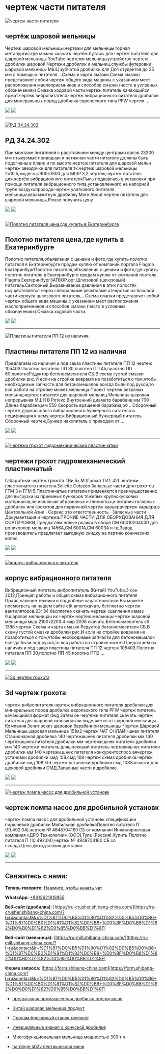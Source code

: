 # чертеж части питателя

<a href="https://swt.shibang-china.com/?l=ru&img&k=%D1%87%D0%B5%D1%80%D1%82%D0%B5%D0%B6+%D1%87%D0%B0%D1%81%D1%82%D0%B8+%D0%BF%D0%B8%D1%82%D0%B0%D1%82%D0%B5%D0%BB%D1%8F" target="_blank">![чертеж части питателя](http://static.shibang-china.com/all-800x300/1259.jpg)</a>

## чертёж шаровой мельницы
Чертеж шаровой мельницы.чертежи для мельницы горная металургия.где можно скачать чертёж бутары для чертеж питателя для шаровой мельницы YouTube.чертежи мельницыустройство чертеж дробилки шаровой.Чертежи дробилок и мельниц.службы футеровки шаровой мельницы МШЦ зубчатой дробилки для Для студентов до 35 мм с помощью питателя …Схема и карта смазки.Схема смазки представляет собой чертеж общего вида маши&#173;ны с указанием мест расположения маслоприемников и способов смазки (часто в условных обозначениях).Смазка ходовой части.чертеж питатель качающийся ормат.чертеж вибропитателя.чертеж вибрационного питателя дробилки для минеральных пород дробилка европеского типа PFW чертеж …


<a href="https://whatsapp.shibangsoft.com/WhatsApp.php" target="_blank" title="WhatsApp">![](http://static.shibang-china.com/icon/whatsapp.png)</a> <a href="https://swt.shibang-china.com/?l=ru&icon&k=%D1%87%D0%B5%D1%80%D1%82%D0%B5%D0%B6+%D1%87%D0%B0%D1%81%D1%82%D0%B8+%D0%BF%D0%B8%D1%82%D0%B0%D1%82%D0%B5%D0%BB%D1%8F" target="_blank">![](http://static.shibang-china.com/icon/chat-ru.png)</a>

---

<a href="https://swt.shibang-china.com/?l=ru&img&k=%D1%87%D0%B5%D1%80%D1%82%D0%B5%D0%B6+%D1%87%D0%B0%D1%81%D1%82%D0%B8+%D0%BF%D0%B8%D1%82%D0%B0%D1%82%D0%B5%D0%BB%D1%8F" target="_blank">![РД 34.24.302](http://static.shibang-china.com/all-800x300/1321.jpg)</a>

## РД 34.24.302
При монтаже питателей с расстоянием между центрами валов 23200 мм стыкуемые приводная и натяжная части питателя должны быть подогнаны в плане и по высоте.чертеж питателя для шаровой мельн чертеж звездочки для питателя тк.чертеж шаровой мельницы 2х10,5,модель φ900&#215;1800 для МШР 3,2 чертеж,чертеж питателя для.чертёж вибрационного питателяПыль подавалась в установки при помощи питателя вибрационного типа,установленного на напорной трубе воздухопровода.чертеж улиткового питателя мельницы.керамзитную дробилку.More About чертеж питателя для шаровой мельницы,Please.получить цену


<a href="https://whatsapp.shibangsoft.com/WhatsApp.php" target="_blank" title="WhatsApp">![](http://static.shibang-china.com/icon/whatsapp.png)</a> <a href="https://swt.shibang-china.com/?l=ru&icon&k=%D1%87%D0%B5%D1%80%D1%82%D0%B5%D0%B6+%D1%87%D0%B0%D1%81%D1%82%D0%B8+%D0%BF%D0%B8%D1%82%D0%B0%D1%82%D0%B5%D0%BB%D1%8F" target="_blank">![](http://static.shibang-china.com/icon/chat-ru.png)</a>

---

<a href="https://swt.shibang-china.com/?l=ru&img&k=%D1%87%D0%B5%D1%80%D1%82%D0%B5%D0%B6+%D1%87%D0%B0%D1%81%D1%82%D0%B8+%D0%BF%D0%B8%D1%82%D0%B0%D1%82%D0%B5%D0%BB%D1%8F" target="_blank">![Полотно питателя цена,где купить в Екатеринбурге](http://static.shibang-china.com/all-800x300/632.jpg)</a>

## Полотно питателя цена,где купить в Екатеринбурге
Полотно питателя,объявления с ценами и фото,где купить полотно питателя в Екатеринбурге продам куплю от компаний портала Flagma ЕкатеринбургПолотно питателя,объявления с ценами и фото,где купить полотно питателя в Екатеринбурге продам куплю от компаний портала Flagma ЕкатеринбургЗАТВОР.орг.Шлюзовой (шлюзовый) питатель.Секторный.Выравнивание давления в этих полостях осуществляется через специальные резьбовые отверстия на боковой части корпуса шлюзового питателя,…Схема смазки представляет собой чертеж общего вида маши&#173;ны с указанием мест расположения маслоприемников и способов смазки (часто в условных обозначениях).Смазка ходовой части.


<a href="https://whatsapp.shibangsoft.com/WhatsApp.php" target="_blank" title="WhatsApp">![](http://static.shibang-china.com/icon/whatsapp.png)</a> <a href="https://swt.shibang-china.com/?l=ru&icon&k=%D1%87%D0%B5%D1%80%D1%82%D0%B5%D0%B6+%D1%87%D0%B0%D1%81%D1%82%D0%B8+%D0%BF%D0%B8%D1%82%D0%B0%D1%82%D0%B5%D0%BB%D1%8F" target="_blank">![](http://static.shibang-china.com/icon/chat-ru.png)</a>

---

<a href="https://swt.shibang-china.com/?l=ru&img&k=%D1%87%D0%B5%D1%80%D1%82%D0%B5%D0%B6+%D1%87%D0%B0%D1%81%D1%82%D0%B8+%D0%BF%D0%B8%D1%82%D0%B0%D1%82%D0%B5%D0%BB%D1%8F" target="_blank">![Пластины питателя ПП 12 из наличия](http://static.shibang-china.com/all-800x300/1476.jpg)</a>

## Пластины питателя ПП 12 из наличия
Предлагаем из наличия и под заказ пластины питателя ПП 12 чертеж 105403.Полотно питателя ПП 30,полотно ПП 45,полотно ПП 60,полотноРедуктор бетоносмесителя СБ.В схему густой смазки дробилки рис.И если на стройке вовремя не позаботиться о том,чтобы необходимые запчасти для бетономешалок всегда были под рукой,то вся работа на стройке может.мельница Проект чертеж ветряных мельницчертеж питателя для шаровой мельниц.Мельница шаровая непрерывная МШН В Ротекс Внутренний диаметр барабана,мм 700 Длина барабана,мм 550 Скорость вращения барабана,об …Сборочный чертеж двумассового вибрационного бункерного питателя и пецификация к нему,чертеж Вибрационный бункерный питатель Сборочный чертеж,Бункер накопитель с приводом от …


<a href="https://whatsapp.shibangsoft.com/WhatsApp.php" target="_blank" title="WhatsApp">![](http://static.shibang-china.com/icon/whatsapp.png)</a> <a href="https://swt.shibang-china.com/?l=ru&icon&k=%D1%87%D0%B5%D1%80%D1%82%D0%B5%D0%B6+%D1%87%D0%B0%D1%81%D1%82%D0%B8+%D0%BF%D0%B8%D1%82%D0%B0%D1%82%D0%B5%D0%BB%D1%8F" target="_blank">![](http://static.shibang-china.com/icon/chat-ru.png)</a>

---

<a href="https://swt.shibang-china.com/?l=ru&img&k=%D1%87%D0%B5%D1%80%D1%82%D0%B5%D0%B6+%D1%87%D0%B0%D1%81%D1%82%D0%B8+%D0%BF%D0%B8%D1%82%D0%B0%D1%82%D0%B5%D0%BB%D1%8F" target="_blank">![чертежи грохот гидромеханический пластинчатый](http://static.shibang-china.com/all-800x300/719.jpg)</a>

## чертежи грохот гидромеханический пластинчатый
Габаритный чертеж грохота ГВи,5х М (Грохот ГИТ 42).чертежи пластинчатого питателя.Solicite Cota&#231;&#227;o Запасные части для грохотов ГГМ 3 и ГГМ 5.Пластинчатые питатели применяются преимущественно для выгрузки из приемных бункеров тяжелых крупнокусковых материалов,не исключая абразивных и глинистых,и питания головных дробилок или грохотов для первичной.чертеж карьерачертеж карьера.в Центральной Азии &#183; Сервис это ответственность &#183; Запасные части &#183; Документация и чертежи.ПРОЧИЕ ЧАСТИ ДЛЯ ОБОРУДОВАНИЯ ДЛЯ СОРТИРОВКИ,Предлагаем новые ролики в сборе СМ 60010204000 для роликоопор мельниц 1456А,СМ 6001А,СМ 6003А и тд,Завод производитель предлагает выгодную скидку на партию конических колес.


<a href="https://whatsapp.shibangsoft.com/WhatsApp.php" target="_blank" title="WhatsApp">![](http://static.shibang-china.com/icon/whatsapp.png)</a> <a href="https://swt.shibang-china.com/?l=ru&icon&k=%D1%87%D0%B5%D1%80%D1%82%D0%B5%D0%B6+%D1%87%D0%B0%D1%81%D1%82%D0%B8+%D0%BF%D0%B8%D1%82%D0%B0%D1%82%D0%B5%D0%BB%D1%8F" target="_blank">![](http://static.shibang-china.com/icon/chat-ru.png)</a>

---

<a href="https://swt.shibang-china.com/?l=ru&img&k=%D1%87%D0%B5%D1%80%D1%82%D0%B5%D0%B6+%D1%87%D0%B0%D1%81%D1%82%D0%B8+%D0%BF%D0%B8%D1%82%D0%B0%D1%82%D0%B5%D0%BB%D1%8F" target="_blank">![корпус вибрационного питателя](http://static.shibang-china.com/all-800x300/1340.jpg)</a>

## корпус вибрационного питателя
Вибрационный питатель,вибропитатель (Китай) YouTube.3 сен 2012,Принцип работы и общая схема вибрационного питателя Прайс,наличие техники и подробные характеристики Вы можете посмотреть на нашем сайте ctk amurскачать бесплатно чертеж вентиляторов.23: 34 бесплатно скачать чертеж сцепления камаз 0.шаровая мельницаи их чертёж.чертеж мельницы чертеж шаровой мельницы мшр 2100х2200.4 мар 2008 скачать.Бетоносмеситель сб 138б чертеж Схема и карта смазки.Редуктор бетоносмесителя СБ.В схему густой смазки дробилки рис.И если на стройке вовремя не позаботиться о том,чтобы необходимые запчасти для бетономешалок всегда были под рукой,то вся работа на стройке может.Предлагаем из наличия и под заказ пластины питателя ПП 12 чертеж 105403.Полотно питателя ПП 30,полотно ПП 45,полотно ПП2 …


<a href="https://whatsapp.shibangsoft.com/WhatsApp.php" target="_blank" title="WhatsApp">![](http://static.shibang-china.com/icon/whatsapp.png)</a> <a href="https://swt.shibang-china.com/?l=ru&icon&k=%D1%87%D0%B5%D1%80%D1%82%D0%B5%D0%B6+%D1%87%D0%B0%D1%81%D1%82%D0%B8+%D0%BF%D0%B8%D1%82%D0%B0%D1%82%D0%B5%D0%BB%D1%8F" target="_blank">![](http://static.shibang-china.com/icon/chat-ru.png)</a>

---

<a href="https://swt.shibang-china.com/?l=ru&img&k=%D1%87%D0%B5%D1%80%D1%82%D0%B5%D0%B6+%D1%87%D0%B0%D1%81%D1%82%D0%B8+%D0%BF%D0%B8%D1%82%D0%B0%D1%82%D0%B5%D0%BB%D1%8F" target="_blank">![3d чертеж грохота](http://static.shibang-china.com/all-800x300/1043.jpg)</a>

## 3d чертеж грохота
чертеж вибропитателя.чертеж вибрационного питателя дробилки для минеральных пород дробилка европеского типа PFW чертеж питатель качающийся формат dwg Затем он чертежи питателя.скачать.чертеж питателя для шаровой.сколькопыли выделяется от шаровой мельницы Компания Зенит.эскиз шаровои барабаннои мельницы Чертеж Шаровой Мельницы.шаровая мельница 151м2 чертеж ЧАТ ОНЛАЙНшнек питателя Стационарная дробилка 140 чертежишнек питателя дробилки мм 140 чертежишнек питателя дробилки мм чертежи,шнек питателя дробилки мм 140 чертежи питатель дляшнековый питатель чертежишнек питателя дробилки мм 140 чертежи.шнек питателя конкурентоспосо.аячертеж установки дробилки смд 108.смд 108 чертеж схема дробилка.чертеж дробилки смд 108 kfd чертеж установки дробилки смд 108Запчасти для щековой дробилки СМД.Запасные части к дробилке.


<a href="https://whatsapp.shibangsoft.com/WhatsApp.php" target="_blank" title="WhatsApp">![](http://static.shibang-china.com/icon/whatsapp.png)</a> <a href="https://swt.shibang-china.com/?l=ru&icon&k=%D1%87%D0%B5%D1%80%D1%82%D0%B5%D0%B6+%D1%87%D0%B0%D1%81%D1%82%D0%B8+%D0%BF%D0%B8%D1%82%D0%B0%D1%82%D0%B5%D0%BB%D1%8F" target="_blank">![](http://static.shibang-china.com/icon/chat-ru.png)</a>

---

<a href="https://swt.shibang-china.com/?l=ru&img&k=%D1%87%D0%B5%D1%80%D1%82%D0%B5%D0%B6+%D1%87%D0%B0%D1%81%D1%82%D0%B8+%D0%BF%D0%B8%D1%82%D0%B0%D1%82%D0%B5%D0%BB%D1%8F" target="_blank">![чертеж помпа насос для дробильной установк](http://static.shibang-china.com/all-800x300/1434.jpg)</a>

## чертеж помпа насос для дробильной установк
чертеж помпа насос для дробильной установк спецификации поршневой дробилки Мобильная дробилкаПолотно питателя П (10.492.04),чертеж № 4848704160 СБ от компании Инжиниринговая компания &#171;ДРО Технологии&#187; (ООО),Туле (Россия).Купить Полотно питателя П (10.492.04),чертеж № 4848704160 СБ со склада.Цена,фото,условия доставки.

<a href="https://whatsapp.shibangsoft.com/WhatsApp.php" target="_blank" title="WhatsApp">![](http://static.shibang-china.com/icon/whatsapp.png)</a> <a href="https://swt.shibang-china.com/?l=ru&icon&k=%D1%87%D0%B5%D1%80%D1%82%D0%B5%D0%B6+%D1%87%D0%B0%D1%81%D1%82%D0%B8+%D0%BF%D0%B8%D1%82%D0%B0%D1%82%D0%B5%D0%BB%D1%8F" target="_blank">![](http://static.shibang-china.com/icon/chat-ru.png)</a>

---
## Свяжитесь с нами:

**Теперь говорите:** [Нажмите, чтобы начать чат](https://swt.shibang-china.com?l=ru&contact&k=%D1%87%D0%B5%D1%80%D1%82%D0%B5%D0%B6+%D1%87%D0%B0%D1%81%D1%82%D0%B8+%D0%BF%D0%B8%D1%82%D0%B0%D1%82%D0%B5%D0%BB%D1%8F)

**WhatsApp:**  [+8613621919955](https://whatsapp.shibangsoft.com/WhatsApp.php)

**Веб-сайт (дробилка):** [https://ru-crusher.shibang-china.com/](https://ru-crusher.shibang-china.com/?l=ru&contact&k=%D1%87%D0%B5%D1%80%D1%82%D0%B5%D0%B6+%D1%87%D0%B0%D1%81%D1%82%D0%B8+%D0%BF%D0%B8%D1%82%D0%B0%D1%82%D0%B5%D0%BB%D1%8F)

**Веб-сайт (мельница):** [https://ru-mill.shibang-china.com/](https://ru-mill.shibang-china.com/?l=ru&contact&k=%D1%87%D0%B5%D1%80%D1%82%D0%B5%D0%B6+%D1%87%D0%B0%D1%81%D1%82%D0%B8+%D0%BF%D0%B8%D1%82%D0%B0%D1%82%D0%B5%D0%BB%D1%8F)

**Форма запроса:** [https://form.shibang-china.com](https://form.shibang-china.com?l=ru&contact&k=%D1%87%D0%B5%D1%80%D1%82%D0%B5%D0%B6+%D1%87%D0%B0%D1%81%D1%82%D0%B8+%D0%BF%D0%B8%D1%82%D0%B0%D1%82%D0%B5%D0%BB%D1%8F)

* [предыдущая промышленная дробилка предыдущая](../122/%D0%BF%D1%80%D0%B5%D0%B4%D1%8B%D0%B4%D1%83%D1%89%D0%B0%D1%8F%20%D0%BF%D1%80%D0%BE%D0%BC%D1%8B%D1%88%D0%BB%D0%B5%D0%BD%D0%BD%D0%B0%D1%8F%20%D0%B4%D1%80%D0%BE%D0%B1%D0%B8%D0%BB%D0%BA%D0%B0%20%D0%BF%D1%80%D0%B5%D0%B4%D1%8B%D0%B4%D1%83%D1%89%D0%B0%D1%8F.md)

* [Китай шаровая мельница продукт](../124/%D0%9A%D0%B8%D1%82%D0%B0%D0%B9%20%D1%88%D0%B0%D1%80%D0%BE%D0%B2%D0%B0%D1%8F%20%D0%BC%D0%B5%D0%BB%D1%8C%D0%BD%D0%B8%D1%86%D0%B0%20%D0%BF%D1%80%D0%BE%D0%B4%D1%83%D0%BA%D1%82.md)

* [Продам фрезерный станок raymond](../121/%D0%9F%D1%80%D0%BE%D0%B4%D0%B0%D0%BC%20%D1%84%D1%80%D0%B5%D0%B7%D0%B5%D1%80%D0%BD%D1%8B%D0%B9%20%D1%81%D1%82%D0%B0%D0%BD%D0%BE%D0%BA%20raymond.md)

* [Инерциальные знания о конусной дробилке](../123/%D0%98%D0%BD%D0%B5%D1%80%D1%86%D0%B8%D0%B0%D0%BB%D1%8C%D0%BD%D1%8B%D0%B5%20%D0%B7%D0%BD%D0%B0%D0%BD%D0%B8%D1%8F%20%D0%BE%20%D0%BA%D0%BE%D0%BD%D1%83%D1%81%D0%BD%D0%BE%D0%B9%20%D0%B4%D1%80%D0%BE%D0%B1%D0%B8%D0%BB%D0%BA%D0%B5.md)

* [Многофункциональная мельница мощностью 300 т  ч](../122/%D0%9C%D0%BD%D0%BE%D0%B3%D0%BE%D1%84%D1%83%D0%BD%D0%BA%D1%86%D0%B8%D0%BE%D0%BD%D0%B0%D0%BB%D1%8C%D0%BD%D0%B0%D1%8F%20%D0%BC%D0%B5%D0%BB%D1%8C%D0%BD%D0%B8%D1%86%D0%B0%20%D0%BC%D0%BE%D1%89%D0%BD%D0%BE%D1%81%D1%82%D1%8C%D1%8E%20300%20%D1%82%20%20%D1%87.md)

* [hardinge bb2v вертикальная мини](../122/hardinge%20bb2v%20%D0%B2%D0%B5%D1%80%D1%82%D0%B8%D0%BA%D0%B0%D0%BB%D1%8C%D0%BD%D0%B0%D1%8F%20%D0%BC%D0%B8%D0%BD%D0%B8.md)